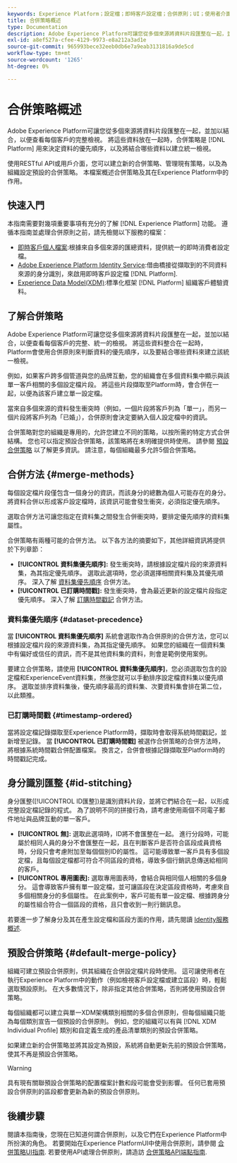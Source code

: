 ```yaml
---
keywords: Experience Platform；設定檔；即時客戶設定檔；合併原則；UI；使用者介面；時間戳記順序；資料集優先順序
title: 合併策略概述
type: Documentation
description: Adobe Experience Platform可讓您從多個來源將資料片段匯整在一起，並加以結合，以便了解個別客戶的完整檢視。 將這些資料整合在一起時，Platform會使用合併原則來判斷資料的優先順序，以及將結合哪些資料來建立統一檢視。
exl-id: a8ef527a-cfee-4129-9973-e8a212a3ad1e
source-git-commit: 965993bece32eeb0db6e7a9eab3131816a9de5cd
workflow-type: tm+mt
source-wordcount: '1265'
ht-degree: 0%

---
```


# 合併策略概述

Adobe Experience Platform可讓您從多個來源將資料片段匯整在一起，並加以結合，以便查看每個客戶的完整檢視。 將這些資料放在一起時，合併策略是 [!DNL Platform] 用來決定資料的優先順序，以及將結合哪些資料以建立統一檢視。

使用RESTful API或用戶介面，您可以建立新的合併策略、管理現有策略，以及為組織設定預設的合併策略。 本檔案概述合併策略及其在Experience Platform中的作用。

## 快速入門

本指南需要對幾項重要事項有充分的了解 [!DNL Experience Platform] 功能。 遵循本指南並處理合併原則之前，請先檢閱以下服務的檔案：

* [即時客戶個人檔案](../home.md):根據來自多個來源的匯總資料，提供統一的即時消費者設定檔。
* [Adobe Experience Platform Identity Service](../../identity-service/home.md):借由橋接從擷取到的不同資料來源的身分識別，來啟用即時客戶設定檔 [!DNL Platform].
* [Experience Data Model(XDM)](../../xdm/home.md):標準化框架 [!DNL Platform] 組織客戶體驗資料。

## 了解合併策略

Adobe Experience Platform可讓您從多個來源將資料片段匯整在一起，並加以結合，以便查看每個客戶的完整、統一的檢視。 將這些資料整合在一起時，Platform會使用合併原則來判斷資料的優先順序，以及要結合哪些資料來建立該統一檢視。

例如，如果客戶跨多個管道與您的品牌互動，您的組織會在多個資料集中顯示與該單一客戶相關的多個設定檔片段。 將這些片段擷取至Platform時，會合併在一起，以便為該客戶建立單一設定檔。

當來自多個來源的資料發生衝突時（例如，一個片段將客戶列為「單一」，而另一個片段將客戶列為「已婚」），合併原則會決定要納入個人設定檔中的資訊。

合併策略對您的組織是專用的，允許您建立不同的策略，以按所需的特定方式合併結構。 您也可以指定預設合併策略，該策略將在未明確提供時使用。 請參閱 [預設合併策略](#default-merge-policy) 以了解更多資訊。 請注意，每個組織最多允許5個合併策略。

## 合併方法 {#merge-methods}

每個設定檔片段僅包含一個身分的資訊，而該身分的總數為個人可能存在的身分。 將資料合併以形成客戶設定檔時，該資訊可能會發生衝突，必須指定優先順序。

選取合併方法可讓您指定在資料集之間發生合併衝突時，要排定優先順序的資料集屬性。

合併策略有兩種可能的合併方法。 以下各方法的摘要如下，其他詳細資訊將提供於下列章節：

* **[!UICONTROL 資料集優先順序]:** 發生衝突時，請根據設定檔片段的來源資料集，為其指定優先順序。 選取此選項時，您必須選擇相關資料集及其優先順序。 深入了解 [資料集優先順序](#dataset-precedence) 合併方法。
* **[!UICONTROL 已訂購時間戳]:** 發生衝突時，會為最近更新的設定檔片段指定優先順序。 深入了解 [訂購時間戳記](#timestamp-ordered) 合併方法。

### 資料集優先順序 {#dataset-precedence}

當 **[!UICONTROL 資料集優先順序]** 系統會選取作為合併原則的合併方法，您可以根據設定檔片段的來源資料集，為其指定優先順序。 如果您的組織在一個資料集中有偏好或信任的資訊，而不是其他資料集的資料，則會是範例使用案例。

要建立合併策略，請使用 **[!UICONTROL 資料集優先順序]**，您必須選取包含的設定檔和ExperienceEvent資料集，然後您就可以手動排序設定檔資料集以優先順序。 選取並排序資料集後，優先順序最高的資料集、次要資料集會排在第二位，以此類推。

### 已訂購時間戳 {#timestamp-ordered}

當將設定檔記錄擷取至Experience Platform時，擷取時會取得系統時間戳記，並新增至記錄。 當 **[!UICONTROL 已訂購時間戳]** 被選作合併策略的合併方法時，將根據系統時間戳合併配置檔案。 換言之，合併會根據記錄擷取至Platform時的時間戳記完成。

## 身分識別匯整 {#id-stitching}

身分匯整([!UICONTROL ID匯整])是識別資料片段，並將它們結合在一起，以形成完整設定檔記錄的程式。 為了說明不同的拼接行為，請考慮使用兩個不同電子郵件地址與品牌互動的單一客戶。

* **[!UICONTROL 無]:** 選取此選項時，ID將不會匯整在一起。 進行分段時，可能屬於相同人員的身分不會匯整在一起，且在判斷客戶是否符合區段成員資格時，分段只會考慮附加至每個個別ID的屬性。 這可能導致單一客戶具有多個設定檔，且每個設定檔都可符合不同區段的資格，導致多個行銷訊息傳送給相同的客戶。
* **[!UICONTROL 專用圖表]:** 選取專用圖表時，會結合與相同個人相關的多個身分。 這會導致客戶擁有單一設定檔，並可讓區段在決定區段資格時，考慮來自多個相關身分的多個屬性。 在此案例中，客戶可能有單一設定檔、根據跨身分的屬性組合符合一個區段的資格，且只會收到一則行銷訊息。

若要進一步了解身分及其在產生設定檔和區段方面的作用，請先閱讀 [Identity服務概述](../../identity-service/home.md).

## 預設合併策略 {#default-merge-policy}

組織可建立預設合併原則，供其組織在合併設定檔片段時使用。 這可讓使用者在執行Experience Platform中的動作（例如檢視客戶設定檔或建立區段）時，輕鬆選取預設原則。 在大多數情況下，除非指定其他合併策略，否則將使用預設合併策略。

每個組織都可以建立與單一XDM架構類別相關的多個合併原則，但每個組織只能為每個類別宣告一個預設的合併原則。 例如，您的組織可以有與 [!DNL XDM Individual Profile] 類別和自定義生成的產品清單類別的預設合併策略。

如果建立新的合併策略並將其設定為預設，系統將自動更新先前的預設合併策略，使其不再是預設合併策略。

>[!WARNING]
>
>具有現有關聯預設合併策略的配置檔案計數和段可能會受到影響。 任何已套用預設合併原則的區段都會更新為新的預設合併原則。

## 後續步驟

閱讀本指南後，您現在已知道何謂合併原則，以及它們在Experience Platform中所扮演的角色。 若要開始在Experience PlatformUI中使用合併原則，請參閱 [合併策略UI指南](ui-guide.md). 若要使用API處理合併原則，請造訪 [合併策略API端點指南](../api/merge-policies.md).
